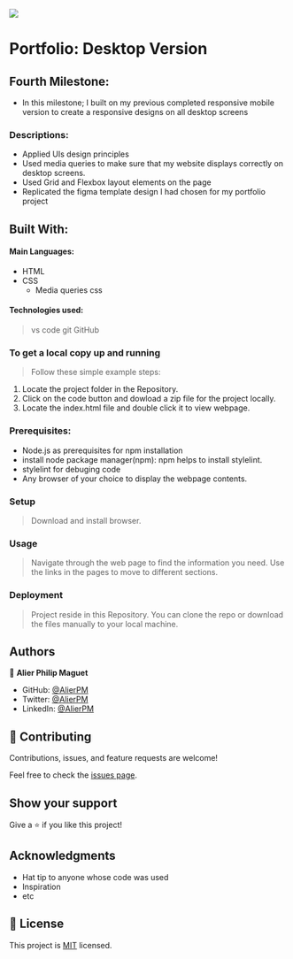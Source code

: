 ![](https://img.shields.io/badge/Microverse-blueviolet)

# Portfolio: Desktop Version
## Fourth Milestone:
  * In this milestone; I built on my previous completed responsive mobile version to create a responsive designs on all desktop screens
### Descriptions:

* Applied UIs design principles 
* Used media queries to make sure that my website displays correctly on desktop screens.
* Used Grid and Flexbox layout elements on the page
* Replicated the figma template design I had chosen for my portfolio project
   


## Built With:

#### Main Languages: 

* HTML
* CSS
    * Media queries css

#### Technologies used: 
  > vs code
  > git
  > GitHub




### To get a local copy up and running

> Follow these simple example steps:

  1. Locate the project folder in the Repository.
  2. Click on the code button and dowload a zip file for the project locally.
  3. Locate the index.html file and double click it to view webpage.

### Prerequisites:

  * Node.js as prerequisites for npm installation
  * install node package manager(npm): npm helps to install stylelint.
  * stylelint for debuging code
  * Any browser of your choice to display the webpage contents.


### Setup
> Download and install browser.

### Usage
> Navigate through the web page to find the information you need. Use the links in the pages to move to different sections.


### Deployment
> Project reside in this Repository. You can clone the repo or download the files manually to your local machine.





## Authors
:bust_in_silhouette: **Alier Philip Maguet**
- GitHub: [@AlierPM](https://github.com/AlierPM)
- Twitter: [@AlierPM](https://twitter.com/AlierPM)
- LinkedIn: [@AlierPM](https://www.linkedin.com/in/alier-philip-maguet-b11653203/)


## 🤝 Contributing

Contributions, issues, and feature requests are welcome!

Feel free to check the [issues page](../../issues/).

## Show your support

Give a ⭐️ if you like this project!

## Acknowledgments

- Hat tip to anyone whose code was used
- Inspiration
- etc

## 📝 License

This project is [MIT](./MIT.md) licensed.
